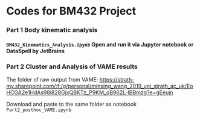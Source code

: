 # Codes for BM432 Project



### Part 1 Body kinematic analysis

####  ```BM432_Kinematics_Analysis.ipynb``` Open and run it via Jupyter notebook or DataSpell by **JetBrains**





### Part 2 Cluster and Analysis of VAME results



The folder of raw output from VAME: https://strath-my.sharepoint.com/:f:/g/personal/minxing_wang_2019_uni_strath_ac_uk/EoHCGA2e1HdAs98i828GjxQBKTz_P9KM_oB962L-lBBmzg?e=gEeujn

Download and paste to the same folder as notebook ```Part2_posthoc_VAME.ipynb```

